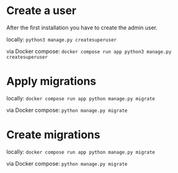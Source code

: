 # Create a user
After the first installation you have to create the admin user.

locally:
`python3 manage.py createsuperuser`

via Docker compose:
`docker compose run app python3 manage.py createsuperuser`

# Apply migrations 
locally:
`docker compose run app python manage.py migrate`

via Docker compose:
`python manage.py migrate`

# Create migrations
locally:
`docker compose run app python manage.py migrate`

via Docker compose:
`python manage.py migrate`